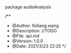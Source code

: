 package audioAnalysis

/**
 * @Author: feiliang.wang
 * @Description: //TODO
 * @File:  api.md
 * @Version: 1.0.0
 * @Date: 2021/3/23 22:25
 */
